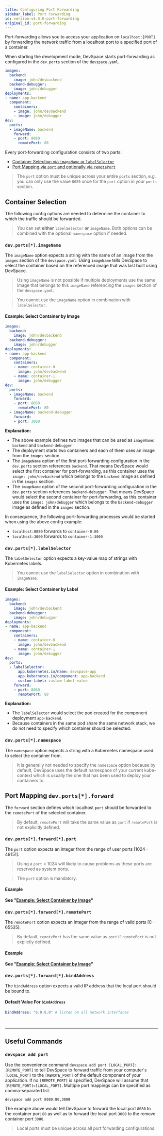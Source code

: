 ```yaml
---
title: Configuring Port Forwarding
sidebar_label: Port Forwarding
id: version-v4.0.0-port-forwarding
original_id: port-forwarding
---
```


Port-forwarding allows you to access your application on `localhost:[PORT]` by forwarding the network traffic from a localhost port to a specified port of a container.

When starting the development mode, DevSpace starts port-forwarding as configured in the `dev.ports` section of the `devspace.yaml`.
```yaml
images:
  backend:
    image: john/devbackend
  backend-debugger:
    image: john/debugger
deployments:
- name: app-backend
  component:
    containers:
    - image: john/devbackend
    - image: john/debugger
dev:
  ports:
  - imageName: backend
    forward:
    - port: 8080
      remotePort: 80
```

Every port-forwarding configuration consists of two parts:
- [Container Selection via `imageName` or `labelSelector`](#container-selection)
- [Port Mapping via `port` and optionally via `remotePort`](#port-mapping-devports-forward)

> The `port` option must be unique across your entire `ports` section, e.g. you can only use the value `8080` once for the `port` option in your `ports` section.


## Container Selection
The following config options are needed to determine the container to which the traffic should be forwarded.

> You can set **either** `labelSelector` **or** `imageName`. Both options can be combined with the optional `namespace` option if needed.


### `dev.ports[*].imageName`
The `imageName` option expects a string with the name of an image from the `images` section of the `devspace.yaml`. Using `imageName` tells DevSpace to select the container based on the referenced image that was last built using DevSpace.

> Using `imageName` is not possible if multiple deployments use the same image that belongs to this `imageName` referencing the `images` section of the `devspace.yaml`.

> You cannot use the `imageName` option in combination with `labelSelector`.

#### Example: Select Container by Image
```yaml
images:
  backend:
    image: john/devbackend
  backend-debugger:
    image: john/debugger
deployments:
- name: app-backend
  component:
    containers:
    - name: container-0
      image: john/devbackend
    - name: container-1
      image: john/debugger
dev:
  ports:
  - imageName: backend
    forward:
    - port: 8080
      remotePort: 80
  - imageName: backend-debugger
    forward:
    - port: 3000
```
**Explanation:**  
- The above example defines two images that can be used as `imageName`: `backend` and `backend-debugger`
- The deployment starts two containers and each of them uses an image from the `images` section.
- The `imageName` option of the first port-forwarding configuration in the `dev.ports` section references `backend`. That means DevSpace would select the first container for port-forwarding, as this container uses the `image: john/devbackend` which belongs to the `backend` image as defined in the `images` section.
- The `imageName` option of the second port-forwarding configuration in the `dev.ports` section references `backend-debugger`. That means DevSpace would select the second container for port-forwarding, as this container uses the `image: john/debugger` which belongs to the `backend-debugger` image as defined in the `images` section.

In consequence, the following port-forwarding processes would be started when using the above config example:
- `localhost:8080` forwards to `container-0:80`
- `localhost:3000` forwards to `container-1:3000`


### `dev.ports[*].labelSelector`
The `labelSelector` option expects a key-value map of strings with Kubernetes labels.

> You cannot use the `labelSelector` option in combination with `imageName`.

#### Example: Select Container by Label
```yaml
images:
  backend:
    image: john/devbackend
  backend-debugger:
    image: john/debugger
deployments:
- name: app-backend
  component:
    containers:
    - name: container-0
      image: john/devbackend
    - name: container-1
      image: john/debugger
dev:
  ports:
  - labelSelector:
      app.kubernetes.io/name: devspace-app
      app.kubernetes.io/component: app-backend
      custom-label: custom-label-value
    forward:
    - port: 8080
      remotePort: 80
```
**Explanation:**  
- The `labelSelector` would select the pod created for the component deployment `app-backend`.
- Because containers in the same pod share the same network stack, we do not need to specify which container should be selected.

### `dev.ports[*].namespace`
The `namespace` option expects a string with a Kubernetes namespace used to select the container from.

> It is generally not needed to specify the `namespace` option because by default, DevSpace uses the default namespace of your current kube-context which is usually the one that has been used to deploy your containers to.


## Port Mapping `dev.ports[*].forward`
The `forward` section defines which localhost `port` should be forwarded to the `remotePort` of the selected container.

> By default, `remotePort` will take the same value as `port` if `remotePort` is not explicitly defined.

### `dev.ports[*].forward[*].port`
The `port` option expects an integer from the range of user ports [1024 - 49151].

> Using a `port` < 1024 will likely to cause problems as these ports are reserved as system ports.

> The `port` option is mandatory.

#### Example
**See "[Example: Select Container by Image](#example-select-container-by-image)"**


### `dev.ports[*].forward[*].remotePort`
The `remotePort` option expects an integer from the range of valid ports [0 - 65535].

> By default, `remotePort` has the same value as `port` if `remotePort` is not explictly defined.

#### Example
**See "[Example: Select Container by Image](#example-select-container-by-image)"**

### `dev.ports[*].forward[*].bindAddress`
The `bindAddress` option expects a valid IP address that the local port should be bound to.

#### Default Value For `bindAddress`
```yaml
bindAddress: "0.0.0.0" # listen on all network interfaces
```


<br>

---
## Useful Commands

### `devspace add port`
Use the convenience command `devspace add port [LOCAL_PORT]:[REMOTE_PORT]` to tell DevSpace to forward traffic from your computer's `[LOCAL_PORT]` to the `[REMOTE_PORT]` of the default component of your application. If no `[REMOTE_PORT]` is specified, DevSpace will assume that `[REMOTE_PORT]=[LOCAL_PORT]`. Multiple port mappings can be specified as comma-separated list.
```bash
devspace add port 8080:80,3000
```
The example above would tell DevSpace to forward the local port `8080` to the container port `80` as well as to forward the local port `3000` to the remove container port `3000`.

> Local ports must be unique across all port forwarding configurations.
